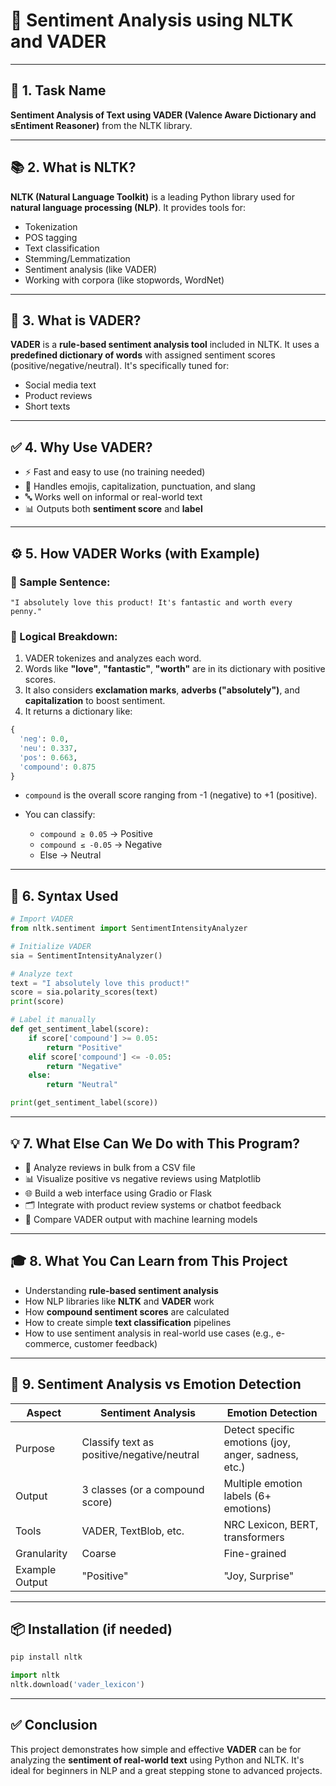 # 🧠 Sentiment Analysis using NLTK and VADER

---

## 📌 1. Task Name
**Sentiment Analysis of Text using VADER (Valence Aware Dictionary and sEntiment Reasoner)** from the NLTK library.

---

## 📚 2. What is NLTK?

**NLTK (Natural Language Toolkit)** is a leading Python library used for **natural language processing (NLP)**. It provides tools for:
- Tokenization
- POS tagging
- Text classification
- Stemming/Lemmatization
- Sentiment analysis (like VADER)
- Working with corpora (like stopwords, WordNet)

---

## 📘 3. What is VADER?

**VADER** is a **rule-based sentiment analysis tool** included in NLTK. It uses a **predefined dictionary of words** with assigned sentiment scores (positive/negative/neutral). It's specifically tuned for:
- Social media text
- Product reviews
- Short texts

---

## ✅ 4. Why Use VADER?

- ⚡ Fast and easy to use (no training needed)
- 🧠 Handles emojis, capitalization, punctuation, and slang
- 🔤 Works well on informal or real-world text
- 📊 Outputs both **sentiment score** and **label**

---

## ⚙️ 5. How VADER Works (with Example)

### 🔡 Sample Sentence:
```text
"I absolutely love this product! It's fantastic and worth every penny."
````

### 🧠 Logical Breakdown:

1. VADER tokenizes and analyzes each word.
2. Words like **"love"**, **"fantastic"**, **"worth"** are in its dictionary with positive scores.
3. It also considers **exclamation marks**, **adverbs ("absolutely")**, and **capitalization** to boost sentiment.
4. It returns a dictionary like:

```python
{
  'neg': 0.0,
  'neu': 0.337,
  'pos': 0.663,
  'compound': 0.875
}
```

* `compound` is the overall score ranging from -1 (negative) to +1 (positive).
* You can classify:

  * `compound ≥ 0.05` → Positive
  * `compound ≤ -0.05` → Negative
  * Else → Neutral

---

## 🧾 6. Syntax Used

```python
# Import VADER
from nltk.sentiment import SentimentIntensityAnalyzer

# Initialize VADER
sia = SentimentIntensityAnalyzer()

# Analyze text
text = "I absolutely love this product!"
score = sia.polarity_scores(text)
print(score)

# Label it manually
def get_sentiment_label(score):
    if score['compound'] >= 0.05:
        return "Positive"
    elif score['compound'] <= -0.05:
        return "Negative"
    else:
        return "Neutral"

print(get_sentiment_label(score))
```

---

## 💡 7. What Else Can We Do with This Program?

* 📁 Analyze reviews in bulk from a CSV file
* 📊 Visualize positive vs negative reviews using Matplotlib
* 🌐 Build a web interface using Gradio or Flask
* 🗂️ Integrate with product review systems or chatbot feedback
* 🧠 Compare VADER output with machine learning models

---

## 🎓 8. What You Can Learn from This Project

* Understanding **rule-based sentiment analysis**
* How NLP libraries like **NLTK** and **VADER** work
* How **compound sentiment scores** are calculated
* How to create simple **text classification** pipelines
* How to use sentiment analysis in real-world use cases (e.g., e-commerce, customer feedback)

---

## 🤔 9. Sentiment Analysis vs Emotion Detection

| Aspect         | Sentiment Analysis                         | Emotion Detection                                    |
| -------------- | ------------------------------------------ | ---------------------------------------------------- |
| Purpose        | Classify text as positive/negative/neutral | Detect specific emotions (joy, anger, sadness, etc.) |
| Output         | 3 classes (or a compound score)            | Multiple emotion labels (6+ emotions)                |
| Tools          | VADER, TextBlob, etc.                      | NRC Lexicon, BERT, transformers                      |
| Granularity    | Coarse                                     | Fine-grained                                         |
| Example Output | "Positive"                                 | "Joy, Surprise"                                      |

---

## 📦 Installation (if needed)

```bash
pip install nltk
```

```python
import nltk
nltk.download('vader_lexicon')
```

---

## ✅ Conclusion

This project demonstrates how simple and effective **VADER** can be for analyzing the **sentiment of real-world text** using Python and NLTK. It's ideal for beginners in NLP and a great stepping stone to advanced projects.

